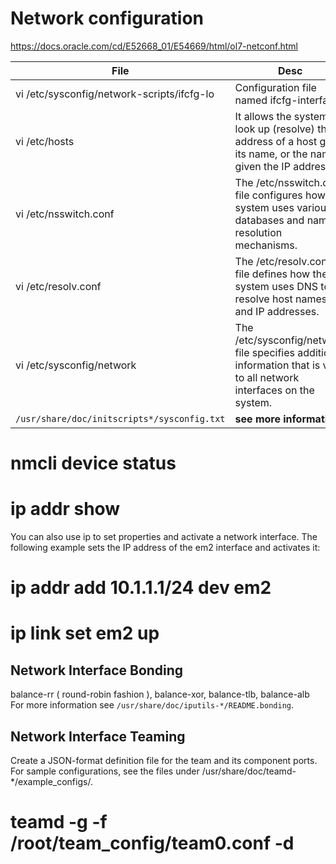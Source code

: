# Network configuration

https://docs.oracle.com/cd/E52668_01/E54669/html/ol7-netconf.html

File | Desc
 --- | --- 
vi /etc/sysconfig/network-scripts/ifcfg-lo | Configuration file named ifcfg-interface 
vi /etc/hosts | It allows the system to look up (resolve) the IP address of a host given its name, or the name given the IP address. 
vi /etc/nsswitch.conf | The /etc/nsswitch.conf file configures how the system uses various databases and name resolution mechanisms. 
vi /etc/resolv.conf | The /etc/resolv.conf file defines how the system uses DNS to resolve host names and IP addresses. 
vi /etc/sysconfig/network  | The /etc/sysconfig/network file specifies additional information that is valid to all network interfaces on the system. 
`/usr/share/doc/initscripts*/sysconfig.txt` | **see more information**

# nmcli device status
# ip addr show

 You can also use ip to set properties and activate a network interface. The following example sets the IP address of the em2 interface and activates it:

# ip addr add 10.1.1.1/24 dev em2
# ip link set em2 up

## Network Interface Bonding
balance-rr ( round-robin fashion ), balance-xor, balance-tlb, balance-alb
For more information see `/usr/share/doc/iputils-*/README.bonding`. 

## Network Interface Teaming
Create a JSON-format definition file for the team and its component ports. For sample configurations, see the files under /usr/share/doc/teamd-*/example_configs/. 
# teamd -g -f /root/team_config/team0.conf -d





